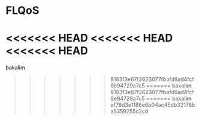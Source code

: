 # FLQoS
<<<<<<< HEAD
<<<<<<< HEAD
<<<<<<< HEAD
=======
bakalim
>>>>>>> 8163f3e67f2623077fbafd6ad4fcf6e94729a7c5
=======
bakalim
>>>>>>> 8163f3e67f2623077fbafd6ad4fcf6e94729a7c5
=======
bakalim
>>>>>>> ef78d3e1186e6b04ac45db32178ba5359255c2cd

